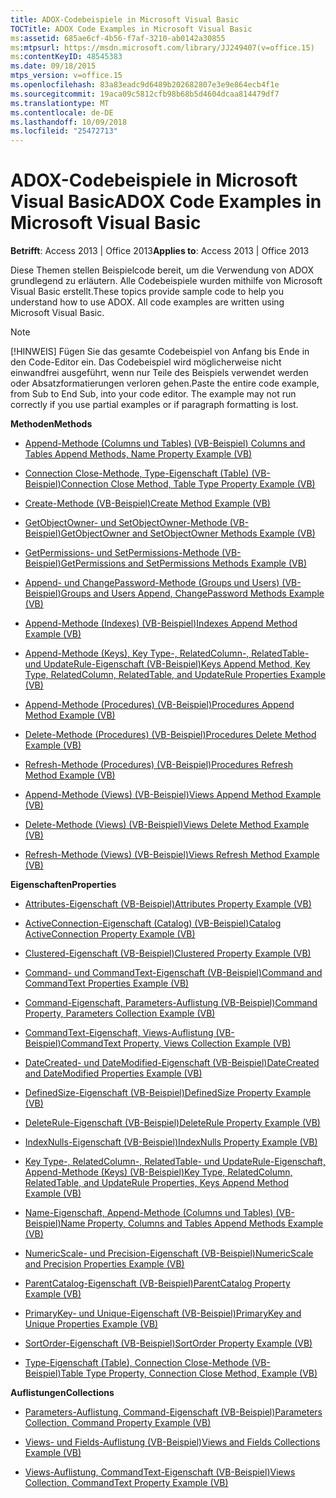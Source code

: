 ```yaml
---
title: ADOX-Codebeispiele in Microsoft Visual Basic
TOCTitle: ADOX Code Examples in Microsoft Visual Basic
ms:assetid: 685ae6cf-4b56-f7af-3210-ab0142a30855
ms:mtpsurl: https://msdn.microsoft.com/library/JJ249407(v=office.15)
ms:contentKeyID: 48545383
ms.date: 09/18/2015
mtps_version: v=office.15
ms.openlocfilehash: 83a83eadc9d6489b202682807e3e9e864ecb4f1e
ms.sourcegitcommit: 19aca09c5812cfb98b68b5d4604dcaa814479df7
ms.translationtype: MT
ms.contentlocale: de-DE
ms.lasthandoff: 10/09/2018
ms.locfileid: "25472713"
---
```

# <a name="adox-code-examples-in-microsoft-visual-basic"></a><span data-ttu-id="37353-102">ADOX-Codebeispiele in Microsoft Visual Basic</span><span class="sxs-lookup"><span data-stu-id="37353-102">ADOX Code Examples in Microsoft Visual Basic</span></span>


<span data-ttu-id="37353-103">**Betrifft**: Access 2013 | Office 2013</span><span class="sxs-lookup"><span data-stu-id="37353-103">**Applies to**: Access 2013 | Office 2013</span></span>

<span data-ttu-id="37353-p101">Diese Themen stellen Beispielcode bereit, um die Verwendung von ADOX grundlegend zu erläutern. Alle Codebeispiele wurden mithilfe von Microsoft Visual Basic erstellt.</span><span class="sxs-lookup"><span data-stu-id="37353-p101">These topics provide sample code to help you understand how to use ADOX. All code examples are written using Microsoft Visual Basic.</span></span>


> [!NOTE]
> <span data-ttu-id="37353-p102">[!HINWEIS] Fügen Sie das gesamte Codebeispiel von Anfang bis Ende in den Code-Editor ein. Das Codebeispiel wird möglicherweise nicht einwandfrei ausgeführt, wenn nur Teile des Beispiels verwendet werden oder Absatzformatierungen verloren gehen.</span><span class="sxs-lookup"><span data-stu-id="37353-p102">Paste the entire code example, from Sub to End Sub, into your code editor. The example may not run correctly if you use partial examples or if paragraph formatting is lost.</span></span>



<span data-ttu-id="37353-108">**Methoden**</span><span class="sxs-lookup"><span data-stu-id="37353-108">**Methods**</span></span>

  - [<span data-ttu-id="37353-109"> Append-Methode (Columns und Tables) (VB-Beispiel) </span><span class="sxs-lookup"><span data-stu-id="37353-109">Columns and Tables Append Methods, Name Property Example (VB)</span></span>](columns-and-tables-append-methods-name-property-example-vb.md)

  - [<span data-ttu-id="37353-110">Connection Close-Methode, Type-Eigenschaft (Table) (VB-Beispiel)</span><span class="sxs-lookup"><span data-stu-id="37353-110">Connection Close Method, Table Type Property Example (VB)</span></span>](connection-close-method-table-type-property-example-vb.md)

  - [<span data-ttu-id="37353-111">Create-Methode (VB-Beispiel)</span><span class="sxs-lookup"><span data-stu-id="37353-111">Create Method Example (VB)</span></span>](create-method-example-vb.md)

  - [<span data-ttu-id="37353-112">GetObjectOwner- und SetObjectOwner-Methode (VB-Beispiel)</span><span class="sxs-lookup"><span data-stu-id="37353-112">GetObjectOwner and SetObjectOwner Methods Example (VB)</span></span>](getobjectowner-and-setobjectowner-methods-example-vb.md)

  - [<span data-ttu-id="37353-113">GetPermissions- und SetPermissions-Methode (VB-Beispiel)</span><span class="sxs-lookup"><span data-stu-id="37353-113">GetPermissions and SetPermissions Methods Example (VB)</span></span>](getpermissions-and-setpermissions-methods-example-vb.md)

  - [<span data-ttu-id="37353-114">Append- und ChangePassword-Methode (Groups und Users) (VB-Beispiel)</span><span class="sxs-lookup"><span data-stu-id="37353-114">Groups and Users Append, ChangePassword Methods Example (VB)</span></span>](groups-and-users-append-changepassword-methods-example-vb.md)

  - [<span data-ttu-id="37353-115">Append-Methode (Indexes) (VB-Beispiel)</span><span class="sxs-lookup"><span data-stu-id="37353-115">Indexes Append Method Example (VB)</span></span>](indexes-append-method-example-vb.md)

  - [<span data-ttu-id="37353-116">Append-Methode (Keys), Key Type-, RelatedColumn-, RelatedTable- und UpdateRule-Eigenschaft (VB-Beispiel)</span><span class="sxs-lookup"><span data-stu-id="37353-116">Keys Append Method, Key Type, RelatedColumn, RelatedTable, and UpdateRule Properties Example (VB)</span></span>](keys-append-method-key-type-relatedcolumn-relatedtable-and-updaterule-properties-example-vb.md)

  - [<span data-ttu-id="37353-117">Append-Methode (Procedures) (VB-Beispiel)</span><span class="sxs-lookup"><span data-stu-id="37353-117">Procedures Append Method Example (VB)</span></span>](procedures-append-method-example-vb.md)

  - [<span data-ttu-id="37353-118">Delete-Methode (Procedures) (VB-Beispiel)</span><span class="sxs-lookup"><span data-stu-id="37353-118">Procedures Delete Method Example (VB)</span></span>](procedures-delete-method-example-vb.md)

  - [<span data-ttu-id="37353-119">Refresh-Methode (Procedures) (VB-Beispiel)</span><span class="sxs-lookup"><span data-stu-id="37353-119">Procedures Refresh Method Example (VB)</span></span>](procedures-refresh-method-example-vb.md)

  - [<span data-ttu-id="37353-120">Append-Methode (Views) (VB-Beispiel)</span><span class="sxs-lookup"><span data-stu-id="37353-120">Views Append Method Example (VB)</span></span>](views-append-method-example-vb.md)

  - [<span data-ttu-id="37353-121">Delete-Methode (Views) (VB-Beispiel)</span><span class="sxs-lookup"><span data-stu-id="37353-121">Views Delete Method Example (VB)</span></span>](views-delete-method-example-vb.md)

  - [<span data-ttu-id="37353-122">Refresh-Methode (Views) (VB-Beispiel)</span><span class="sxs-lookup"><span data-stu-id="37353-122">Views Refresh Method Example (VB)</span></span>](views-refresh-method-example-vb.md)

<span data-ttu-id="37353-123">**Eigenschaften**</span><span class="sxs-lookup"><span data-stu-id="37353-123">**Properties**</span></span>

  - [<span data-ttu-id="37353-124">Attributes-Eigenschaft (VB-Beispiel)</span><span class="sxs-lookup"><span data-stu-id="37353-124">Attributes Property Example (VB)</span></span>](attributes-property-example-vb.md)

  - [<span data-ttu-id="37353-125">ActiveConnection-Eigenschaft (Catalog) (VB-Beispiel)</span><span class="sxs-lookup"><span data-stu-id="37353-125">Catalog ActiveConnection Property Example (VB)</span></span>](catalog-activeconnection-property-example-vb.md)

  - [<span data-ttu-id="37353-126">Clustered-Eigenschaft (VB-Beispiel)</span><span class="sxs-lookup"><span data-stu-id="37353-126">Clustered Property Example (VB)</span></span>](clustered-property-example-vb.md)

  - [<span data-ttu-id="37353-127">Command- und CommandText-Eigenschaft (VB-Beispiel)</span><span class="sxs-lookup"><span data-stu-id="37353-127">Command and CommandText Properties Example (VB)</span></span>](command-and-commandtext-properties-example-vb.md)

  - [<span data-ttu-id="37353-128">Command-Eigenschaft, Parameters-Auflistung (VB-Beispiel)</span><span class="sxs-lookup"><span data-stu-id="37353-128">Command Property, Parameters Collection Example (VB)</span></span>](parameters-collection-command-property-example-vb.md)

  - [<span data-ttu-id="37353-129">CommandText-Eigenschaft, Views-Auflistung (VB-Beispiel)</span><span class="sxs-lookup"><span data-stu-id="37353-129">CommandText Property, Views Collection Example (VB)</span></span>](views-collection-commandtext-property-example-vb.md)

  - [<span data-ttu-id="37353-130">DateCreated- und DateModified-Eigenschaft (VB-Beispiel)</span><span class="sxs-lookup"><span data-stu-id="37353-130">DateCreated and DateModified Properties Example (VB)</span></span>](datecreated-and-datemodified-properties-example-vb.md)

  - [<span data-ttu-id="37353-131">DefinedSize-Eigenschaft (VB-Beispiel)</span><span class="sxs-lookup"><span data-stu-id="37353-131">DefinedSize Property Example (VB)</span></span>](definedsize-property-example-vb.md)

  - [<span data-ttu-id="37353-132">DeleteRule-Eigenschaft (VB-Beispiel)</span><span class="sxs-lookup"><span data-stu-id="37353-132">DeleteRule Property Example (VB)</span></span>](deleterule-property-example-vb.md)

  - [<span data-ttu-id="37353-133">IndexNulls-Eigenschaft (VB-Beispiel)</span><span class="sxs-lookup"><span data-stu-id="37353-133">IndexNulls Property Example (VB)</span></span>](indexnulls-property-example-vb.md)

  - [<span data-ttu-id="37353-134">Key Type-, RelatedColumn-, RelatedTable- und UpdateRule-Eigenschaft, Append-Methode (Keys) (VB-Beispiel)</span><span class="sxs-lookup"><span data-stu-id="37353-134">Key Type, RelatedColumn, RelatedTable, and UpdateRule Properties, Keys Append Method Example (VB)</span></span>](keys-append-method-key-type-relatedcolumn-relatedtable-and-updaterule-properties-example-vb.md)

  - [<span data-ttu-id="37353-135">Name-Eigenschaft, Append-Methode (Columns und Tables) (VB-Beispiel)</span><span class="sxs-lookup"><span data-stu-id="37353-135">Name Property, Columns and Tables Append Methods Example (VB)</span></span>](columns-and-tables-append-methods-name-property-example-vb.md)

  - [<span data-ttu-id="37353-136">NumericScale- und Precision-Eigenschaft (VB-Beispiel)</span><span class="sxs-lookup"><span data-stu-id="37353-136">NumericScale and Precision Properties Example (VB)</span></span>](numericscale-and-precision-properties-example-vb.md)

  - [<span data-ttu-id="37353-137">ParentCatalog-Eigenschaft (VB-Beispiel)</span><span class="sxs-lookup"><span data-stu-id="37353-137">ParentCatalog Property Example (VB)</span></span>](parentcatalog-property-example-vb.md)

  - [<span data-ttu-id="37353-138">PrimaryKey- und Unique-Eigenschaft (VB-Beispiel)</span><span class="sxs-lookup"><span data-stu-id="37353-138">PrimaryKey and Unique Properties Example (VB)</span></span>](primarykey-and-unique-properties-example-vb.md)

  - [<span data-ttu-id="37353-139">SortOrder-Eigenschaft (VB-Beispiel)</span><span class="sxs-lookup"><span data-stu-id="37353-139">SortOrder Property Example (VB)</span></span>](sortorder-property-example-vb.md)

  - [<span data-ttu-id="37353-140">Type-Eigenschaft (Table), Connection Close-Methode (VB-Beispiel)</span><span class="sxs-lookup"><span data-stu-id="37353-140">Table Type Property, Connection Close Method, Example (VB)</span></span>](connection-close-method-table-type-property-example-vb.md)

<span data-ttu-id="37353-141">**Auflistungen**</span><span class="sxs-lookup"><span data-stu-id="37353-141">**Collections**</span></span>

  - [<span data-ttu-id="37353-142">Parameters-Auflistung, Command-Eigenschaft (VB-Beispiel)</span><span class="sxs-lookup"><span data-stu-id="37353-142">Parameters Collection, Command Property Example (VB)</span></span>](parameters-collection-command-property-example-vb.md)

  - [<span data-ttu-id="37353-143">Views- und Fields-Auflistung (VB-Beispiel)</span><span class="sxs-lookup"><span data-stu-id="37353-143">Views and Fields Collections Example (VB)</span></span>](views-and-fields-collections-example-vb.md)

  - [<span data-ttu-id="37353-144">Views-Auflistung, CommandText-Eigenschaft (VB-Beispiel)</span><span class="sxs-lookup"><span data-stu-id="37353-144">Views Collection, CommandText Property Example (VB)</span></span>](views-collection-commandtext-property-example-vb.md)

